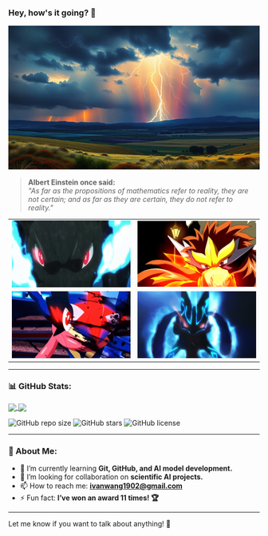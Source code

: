 ### Hey, how's it going? 👋

![Background](https://github.com/iwang1959/iwang1959/blob/main/background.jpg)

> **Albert Einstein once said:**  
> *"As far as the propositions of mathematics refer to reality, they are not certain; and as far as they are certain, they do not refer to reality."*

<table>
  <tr>
    <td><img src="https://github.com/iwang1959/iwang1959/blob/main/pokemons.gif" width="300"></td>
    <td><img src="https://github.com/iwang1959/iwang1959/blob/main/entei.gif" width="300"></td>
  </tr>
  <tr>
    <td><img src="https://github.com/iwang1959/iwang1959/blob/main/greninja.gif" width="300"></td>
    <td><img src="https://github.com/iwang1959/iwang1959/blob/main/lucario.gif" width="300"></td>
  </tr>
</table>

---

### 📊 GitHub Stats:
<a href="https://github.com/anuraghazra/github-readme-stats">
  <img height=180 align="center" src="https://github-readme-stats.vercel.app/api?username=iwang1959&show_icons=true&theme=radical" />
</a>
<a href="https://github.com/anuraghazra/convoychat">
  <img height=180 align="center" src="https://github-readme-stats.vercel.app/api/top-langs?username=iwang1959&layout=compact&langs_count=8&theme=radical" />
</a>


![GitHub repo size](https://img.shields.io/github/repo-size/iwang1959/my-repo)
![GitHub stars](https://img.shields.io/github/stars/iwang1959/my-repo?style=social)
![GitHub license](https://img.shields.io/github/license/iwang1959/my-repo)


---

### 🚀 About Me:
- 🌱 I’m currently learning **Git, GitHub, and AI model development.**
- 🤔 I’m looking for collaboration on **scientific AI projects.**
- 📫 How to reach me: **ivanwang1902@gmail.com**
- ⚡ Fun fact: **I’ve won an award 11 times! 🏆**

---

Let me know if you want to talk about anything! 🚀
